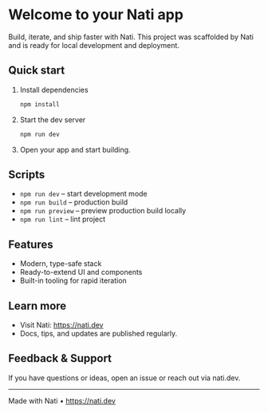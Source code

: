 # Welcome to your Nati app

Build, iterate, and ship faster with Nati. This project was scaffolded by Nati and is ready for local development and deployment.

## Quick start

1. Install dependencies
   ```bash
   npm install
   ```
2. Start the dev server
   ```bash
   npm run dev
   ```
3. Open your app and start building.

## Scripts

- `npm run dev` – start development mode
- `npm run build` – production build
- `npm run preview` – preview production build locally
- `npm run lint` – lint project

## Features

- Modern, type-safe stack
- Ready-to-extend UI and components
- Built-in tooling for rapid iteration

## Learn more

- Visit Nati: https://nati.dev
- Docs, tips, and updates are published regularly.

## Feedback & Support

If you have questions or ideas, open an issue or reach out via nati.dev.

---

Made with Nati • https://nati.dev
